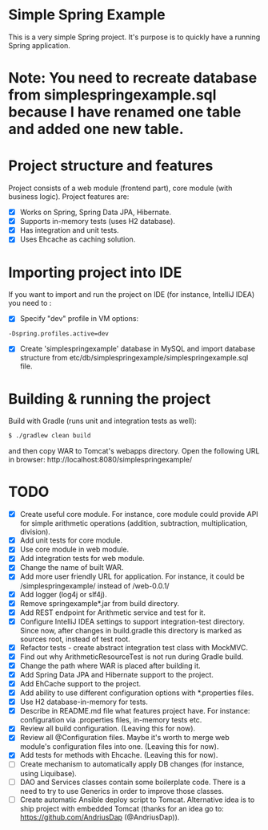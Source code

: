 # Simple Spring Example
This is a very simple Spring project. It's purpose is to quickly have a running Spring application.

# Note: You need to recreate database from simplespringexample.sql because I have renamed one table and added one new table.

# Project structure and features
Project consists of a web module (frontend part), core module (with business logic).
Project features are:
- [x] Works on Spring, Spring Data JPA, Hibernate.
- [x] Supports in-memory tests (uses H2 database).
- [x] Has integration and unit tests.
- [x] Uses Ehcache as caching solution.

# Importing project into IDE
If you want to import and run the project on IDE (for instance, IntelliJ IDEA) you need to :
- [x] Specify "dev" profile in VM options:
```
-Dspring.profiles.active=dev
```
- [x] Create 'simplespringexample' database in MySQL and import database structure from etc/db/simplespringexample/simplespringexample.sql file.

# Building & running the project
Build with Gradle (runs unit and integration tests as well):

```bash
$ ./gradlew clean build
```
and then copy WAR to Tomcat's webapps directory. Open the following URL in browser: http://localhost:8080/simplespringexample/

# TODO
- [x] Create useful core module. For instance, core module could provide API for simple arithmetic operations (addition, subtraction, multiplication, division).
- [x] Add unit tests for core module.
- [x] Use core module in web module.
- [x] Add integration tests for web module.
- [x] Change the name of built WAR.
- [x] Add more user friendly URL for application. For instance, it could be /simplespringexample/ instead of /web-0.0.1/
- [x] Add logger (log4j or slf4j).
- [x] Remove springexample*.jar from build directory.
- [x] Add REST endpoint for Arithmetic service and test for it.
- [x] Configure IntelliJ IDEA settings to support integration-test directory. Since now, after changes in build.gradle this directory is marked as sources root, instead of test root.
- [x] Refactor tests - create abstract integration test class with MockMVC.
- [x] Find out why ArithmeticResourceTest is not run during Gradle build.
- [x] Change the path where WAR is placed after building it.
- [x] Add Spring Data JPA and Hibernate support to the project.
- [x] Add EhCache support to the project.
- [x] Add ability to use different configuration options with *.properties files.
- [x] Use H2 database-in-memory for tests.
- [x] Describe in README.md file what features project have. For instance: configuration via .properties files, in-memory tests etc.
- [x] Review all build configuration. (Leaving this for now).
- [x] Review all @Configuration files. Maybe it's worth to merge web module's configuration files into one. (Leaving this for now).
- [x] Add tests for methods with Ehcache. (Leaving this for now).
- [ ] Create mechanism to automatically apply DB changes (for instance, using Liquibase).
- [ ] DAO and Services classes contain some boilerplate code. There is a need to try to use Generics in order to improve those classes.
- [ ] Create automatic Ansible deploy script to Tomcat. Alternative idea is to ship project with embedded Tomcat (thanks for an idea go to: https://github.com/AndriusDap (@AndriusDap)).
